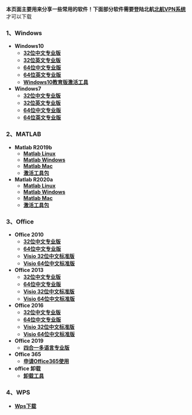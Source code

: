 **本页面主要用来分享一些常用的软件！下面部分软件需要登陆北航**[**北航VPN系统**](https://vpn.buaa.edu.cn)才可以下载

### 1、Windows

- **Windows10**
  - [**32位中文专业版**](https://s.buaa.edu.cn/static//software/Windows/SW_DVD9_Win_Pro_10_1909_32BIT_ChnSimp_Pro_Ent_EDU_N_MLF_X22-17312.ISO)
  - [**32位英文专业版**](https://s.buaa.edu.cn/static//software/Windows/SW_DVD9_Win_Pro_10_1909_32BIT_English_Pro_Ent_EDU_N_MLF_X22-17319.ISO)
  - [**64位中文专业版**](https://s.buaa.edu.cn/static//software/Windows/SW_DVD9_Win_Pro_10_1909_64BIT_ChnSimp_Pro_Ent_EDU_N_MLF_X22-17388.ISO)
  - [**64位英文专业版**](https://s.buaa.edu.cn/static//software/Windows/SW_DVD9_Win_Pro_10_1909_64BIT_English_Pro_Ent_EDU_N_MLF_X22-17395.ISO)
  - **[Windows10教育版激活工具](https://auroraus-1258416167.cos.ap-beijing.myqcloud.com/software/Windows/win10%E6%BF%80%E6%B4%BB%E7%A8%8B%E5%BA%8F.exe)**
- **Windows7**
  - [**32位中文专业版**](https://s.buaa.edu.cn/static//software/Windows/SW_DVD5_Win_Pro_7w_SP1_32BIT_ChnSimp_-2_MLF_X17-59520.ISO)
  - [**32位英文专业版**](https://s.buaa.edu.cn/static//software/Windows/SW_DVD5_Win_Pro_7w_SP1_32BIT_English_-2_MLF_X17-59276.ISO)
  - [**64位中文专业版**](https://s.buaa.edu.cn/static//software/Windows/SW_DVD5_Win_Pro_7w_SP1_64BIT_ChnSimp_-2_MLF_X17-59526.ISO)
  - [**64位英文专业版**](https://s.buaa.edu.cn/static//software/Windows/SW_DVD5_Win_Pro_7w_SP1_64BIT_English_-2_MLF_X17-59279.ISO)

### 2、MATLAB

- **Matlab R2019b**
  - [**Matlab Linux**](http://10.212.24.61/matlab%202019b/R2019b_Linux.iso)
  - [**Matlab Windows**](http://10.212.24.61/matlab%202019b/R2019b_Windows.rar)
  - [**Matlab Mac**](http://10.212.24.61/matlab%202019b/R2019b_maci64.dmg)
  - [**激活工具包**](https://s.buaa.edu.cn/static/software/学生.zip)
- **Matlab R2020a**
  - [**Matlab Linux**](http://10.212.24.61/matlab%202020a/R2020a_Update_1_Linux.iso)
  - [**Matlab Windows**](http://10.212.24.61/matlab%202020a/R2020a_Windows.iso)
  - [**Matlab Mac**](http://10.212.24.61/matlab%202020a/matlab_R2020a_maci64.dmg)
  - [**激活工具包**](http://10.212.24.61/matlab%202020a/学生.rar) 

### 3、Office

- **Office 2010**
  - **[32位中文专业版](https://s.buaa.edu.cn/static//software/office/office2010_32位中文版.ISO)**
  - **[64位中文专业版](https://s.buaa.edu.cn/static//software/office/office2010_64位中文版.ISO)**
  - **[Visio 32位中文标准版](https://s.buaa.edu.cn/static//software/office/SW_DVD5_Visio_Pro_2013w_SP1_W32_ChnSimp_MLF_X19-36364.ISO)**
  - **[Visio 64位中文标准版](https://s.buaa.edu.cn/static//software/office/SW_DVD5_Visio_Pro_2013w_SP1_64Bit_ChnSimp_MLF_X19-36392.ISO)**
- **Office 2013**
  - **[32位中文专业版](https://s.buaa.edu.cn/static//software/office/SW_DVD5_Office_Professional_Plus_2013w_SP1_W32_ChnSimp_MLF_X19-35809.ISO)**
  - **[64位中文专业版](https://s.buaa.edu.cn/static//software/office/SW_DVD5_Office_Professional_Plus_2013w_SP1_64Bit_ChnSimp_MLF_X19-35964.ISO)**
  - **[Visio 32位中文标准版](https://s.buaa.edu.cn/static//software/office/SW_DVD5_Visio_Pro_2013w_SP1_W32_ChnSimp_MLF_X19-36364.ISO)**
  - **[Visio 64位中文标准版](https://s.buaa.edu.cn/static//software/office/SW_DVD5_Visio_Pro_2013w_SP1_64Bit_ChnSimp_MLF_X19-36392.ISO)** 
- **Office 2016**
  - **[32位中文专业版](https://s.buaa.edu.cn/static//software/office/SW_DVD5_Office_Professional_Plus_2016_W32_ChnSimp_MLF_X20-41351.ISO)**
  - **[64位中文专业版](https://s.buaa.edu.cn/static//software/office/SW_DVD5_Office_Professional_Plus_2016_64Bit_ChnSimp_MLF_X20-42426.ISO)**
  - **[Visio 32位中文标准版](https://s.buaa.edu.cn/static//software/office/SW_DVD5_Visio_Pro_2016_W32_ChnSimp_MLF_X20-41580.ISO)**
  - **[Visio 64位中文标准版](https://s.buaa.edu.cn/static//software/office/SW_DVD5_Visio_Pro_2016_64Bit_ChnSimp_MLF_X20-42759.ISO)**  
- **Office 2019**
  - [**四合一多语言专业版**](https://s.buaa.edu.cn/static//software/office/Office2019_Setup.zip)
- **Office 365**
  - [**申请Office365使用**](https://www.microsoft.com/zh-cn/education/products/office)
- **office 卸载**
  - [**卸载工具**](https://s.buaa.edu.cn/static/software/o15-ctrremove.zip)

### 4、WPS

- **[Wps下载](http://s.buaa.edu.cn/static/software/W.P.S.8858.50.243.exe)**